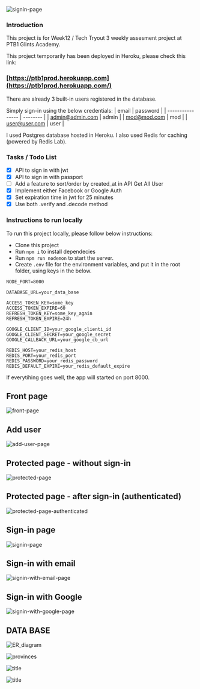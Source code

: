 
![signin-page](img/webpage/signin-page.png)

### Introduction

This project is for Week12 / Tech Tryout 3 weekly assesment project at PTB1 Glints Academy.

This project temporarily has been deployed in Heroku, please check this link:

### [https://ptb1prod.herokuapp.com](https://ptb1prod.herokuapp.com/)

There are already 3 built-in users registered in the database.

Simply sign-in using the below credentials:
| email            | password |
| ---------------- | -------- |
| admin@admin.com  | admin    |
| mod@mod.com      | mod      |
| user@user.com    | user     |

I used Postgres database hosted in Heroku.
I also used Redis for caching (powered by Redis Lab).

### Tasks / Todo List

- [x] API to sign in with jwt
- [x] API to sign in with passport
- [ ] Add a feature to sort/order by created_at in API Get All User
- [x] Implement either Facebook or Google Auth
- [x] Set expiration time in jwt for 25 minutes
- [x] Use both .verify and .decode method

### Instructions to run locally
To run this project locally, please follow below instructions:
- Clone this project
- Run ```npm i``` to install dependecies
- Run ```npm run nodemon``` to start the server.
- Create ```.env``` file for the environment variables, and put it in the root folder, using keys in the below.

```
NODE_PORT=8000

DATABASE_URL=your_data_base

ACCESS_TOKEN_KEY=some_key
ACCESS_TOKEN_EXPIRE=60
REFRESH_TOKEN_KEY=some_key_again
REFRESH_TOKEN_EXPIRE=24h

GOOGLE_CLIENT_ID=your_google_clienti_id
GOOGLE_CLIENT_SECRET=your_google_secret
GOOGLE_CALLBACK_URL=your_google_cb_url

REDIS_HOST=your_redis_host
REDIS_PORT=your_redis_port
REDIS_PASSWORD=your_redis_password
REDIS_DEFAULT_EXPIRE=your_redis_default_expire
```

If everytihing goes well, the app will started on port 8000.

## Front page
![front-page](img/webpage/front-page.png)
## Add user
![add-user-page](img/webpage/add-user-page.png)
## Protected page - without sign-in
![protected-page](img/webpage/protected-page.png)
## Protected page - after sign-in (authenticated)
![protected-page-authenticated](img/webpage/protected-page-authenticated.png)
## Sign-in page
![signin-page](img/webpage/signin-page.png)
## Sign-in with email
![signin-with-email-page](img/webpage/signin-with-email-page.png)
## Sign-in with Google
![signin-with-google-page](img/webpage/signin-with-google-page.png)

## DATA BASE
  ![ER_diagram](img/db/ER_diagram.png)

  ![provinces](img/db/provinces.png)

  ![title](img/db/regencies.png)

  ![title](img/db/districts.png)